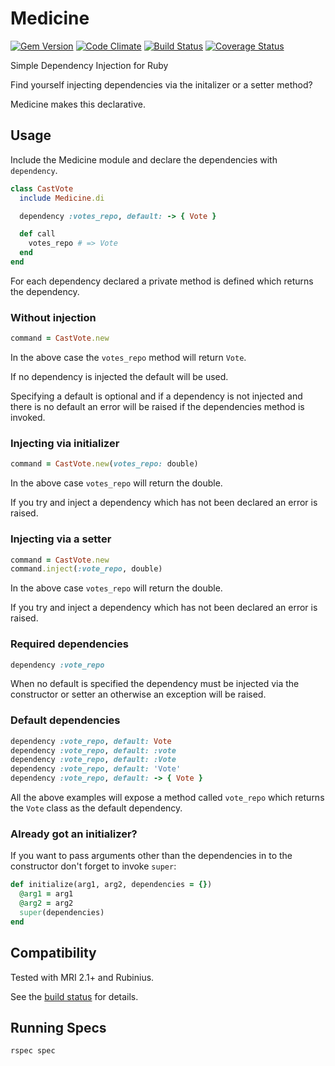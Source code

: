 # Medicine

[![Gem Version](https://badge.fury.io/rb/medicine.png)](http://badge.fury.io/rb/medicine)
[![Code Climate](https://codeclimate.com/github/krisleech/medicine.png)](https://codeclimate.com/github/krisleech/medicine)
[![Build Status](https://travis-ci.org/krisleech/medicine.png?branch=master)](https://travis-ci.org/krisleech/medicine)
[![Coverage Status](https://coveralls.io/repos/krisleech/medicine/badge.png?branch=master)](https://coveralls.io/r/krisleech/medicine?branch=master)

Simple Dependency Injection for Ruby

Find yourself injecting dependencies via the initalizer or a setter method?

Medicine makes this declarative.

## Usage

Include the Medicine module and declare the dependencies with `dependency`.

```ruby
class CastVote
  include Medicine.di

  dependency :votes_repo, default: -> { Vote }

  def call
    votes_repo # => Vote
  end
end
```

For each dependency declared a private method is defined which returns the
dependency.

### Without injection

```ruby
command = CastVote.new
```

In the above case the `votes_repo` method will return `Vote`.

If no dependency is injected the default will be used.

Specifying a default is optional and if a dependency is not injected and
there is no default an error will be raised if the dependencies method is
invoked.

### Injecting via initializer


```ruby
command = CastVote.new(votes_repo: double)
```

In the above case `votes_repo` will return the double.

If you try and inject a dependency which has not been declared an error is
raised.

### Injecting via a setter

```ruby
command = CastVote.new
command.inject(:vote_repo, double)
```

In the above case `votes_repo` will return the double.

If you try and inject a dependency which has not been declared an error is
raised.

### Required dependencies

```ruby
dependency :vote_repo
```

When no default is specified the dependency must be injected via the
constructor or setter an otherwise an exception will be raised.

### Default dependencies

```ruby
dependency :vote_repo, default: Vote
dependency :vote_repo, default: :vote
dependency :vote_repo, default: :Vote
dependency :vote_repo, default: 'Vote'
dependency :vote_repo, default: -> { Vote }
```

All the above examples will expose a method called `vote_repo` which returns the
`Vote` class as the default dependency.

### Already got an initializer?

If you want to pass arguments other than the dependencies in to the constructor
don't forget to invoke `super`:

```ruby
def initialize(arg1, arg2, dependencies = {})
  @arg1 = arg1
  @arg2 = arg2
  super(dependencies)
end
```

## Compatibility

Tested with MRI 2.1+ and Rubinius.

See the [build status](https://travis-ci.org/krisleech/medicine) for details.

## Running Specs

```
rspec spec
```
